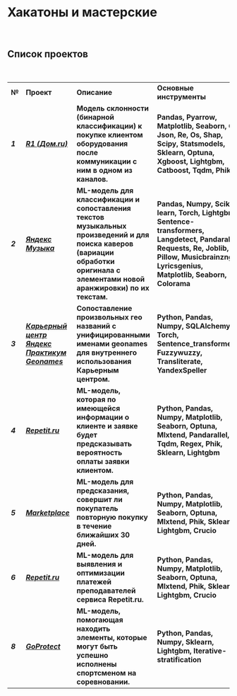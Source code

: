 # Хакатоны и мастерские

&nbsp;

## Список проектов

&nbsp;

|     |     |     |     |
| --- | --- | --- | --- |
| **№** | **Проект** | **Описание** | **Основные инструменты** |
| ***1*** | [***R1 (Дом.ru)***](https://github.com/AVKopt/R1_Hackathon) | **Модель склонности (бинарной классификации) к покупке клиентом оборудования после коммуникации с ним в одном из каналов.** | **Pandas, Pyarrow, Matplotlib, Seaborn, Gc, Json, Re, Os, Shap, Scipy, Statsmodels, Sklearn, Optuna, Xgboost, Lightgbm, Catboost, Tqdm, Phik** |
| ***2*** | [***Яндекс Музыка***](https://github.com/AVKopt/Yandex_Music_Hackathon) | **ML-модель для классификации и сопоставления текстов музыкальных произведений и для поиска каверов (вариации обработки оригинала с элементами новой аранжировки) по их текстам.** | **Pandas, Numpy, Scikit-learn, Torch, Lightgbm, Sentence-transformers, Langdetect, Pandarallel, Requests, Re, Joblib, Pillow, Musicbrainzngs, Lyricsgenius, Matplotlib, Seaborn, Colorama** |
| ***3*** | [***Карьерный центр Яндекс Практикум Geonames***](https://github.com/AVKopt/City_Geonames) | **Сопоставление произвольных гео названий с унифицированными именами geonames для внутреннего использования Карьерным центром.** | **Python, Pandas, Numpy, SQLAlchemy, Torch, Sentence_transformers, Fuzzywuzzy, Transliterate, YandexSpeller** |
| ***4*** | [***Repetit.ru***](https://github.com/AVKopt/Repetit) | **ML-модель, которая по имеющейся информации о клиенте и заявке будет предсказывать вероятность оплаты заявки клиентом.** | **Python, Pandas, Numpy, Matplotlib, Seaborn, Optuna, Mlxtend, Pandarallel, Tqdm, Regex, Phik, Sklearn, Lightgbm** |
| ***5*** | [***Marketplace***](https://github.com/AVKopt/Marketplace) | **ML-модель для предсказания, совершит ли покупатель повторную покупку в течение ближайших 30 дней.** | **Python, Pandas, Numpy, Matplotlib, Seaborn, Optuna, Mlxtend, Phik, Sklearn, Lightgbm, Crucio** |
| ***6*** | [***Repetit.ru***](https://github.com/AVKopt/Repetit_2) | **ML-модель для выявления и оптимизации платежей преподавателей сервиса Repetit.ru.** | **Python, Pandas, Numpy, Matplotlib, Seaborn, Optuna, Mlxtend, Phik, Sklearn, Lightgbm, Crucio** |
| ***8*** | [***GoProtect***](https://github.com/AVKopt/GoProtect_Project) | **ML-модель, помогающая находить элементы, которые могут быть успешно исполнены спортсменом на соревновании.** | **Python, Pandas, Numpy, Sklearn, Lightgbm, Iterative-stratification** |
